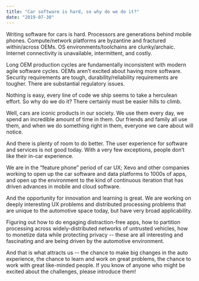 ```yaml
---
title: "Car software is hard, so why do we do it?"
date: "2019-07-30"
---
```


Writing software for cars is hard. Processors are generations behind mobile phones. Compute/network platforms are byzantine and fractured within/across OEMs. OS environments/toolchains are clunky/archaic. Internet connectivity is unavailable, intermittent, and costly.

Long OEM production cycles are fundamentally inconsistent with modern agile software cycles. OEMs aren’t excited about having more software. Security requirements are tough, durability/reliability requirements are tougher. There are substantial regulatory issues.

Nothing is easy, every line of code we ship seems to take a herculean effort. So why do we do it? There certainly must be easier hills to climb.

Well, cars are iconic products in our society. We use them every day, we spend an incredible amount of time in them. Our friends and family all use them, and when we do something right in them, everyone we care about will notice.

And there is plenty of room to do better. The user experience for software and services is not good today. With a very few exceptions, people don’t like their in-car experience.

We are in the “feature phone” period of car UX; Xevo and other companies working to open up the car software and data platforms to 1000s of apps, and open up the environment to the kind of continuous iteration that has driven advances in mobile and cloud software.

And the opportunity for innovation and learning is great. We are working on deeply interesting UX problems and distributed processing problems that are unique to the automotive space today, but have very broad applicability.

Figuring out how to do engaging distraction-free apps, how to partition processing across widely-distributed networks of untrusted vehicles, how to monetize data while protecting privacy -- these are all interesting and fascinating and are being driven by the automotive environment.

And that is what attracts us -- the chance to make big changes in the auto experience, the chance to learn and work on great problems, the chance to work with great like-minded people. If you know of anyone who might be excited about the challenges, please introduce them!
